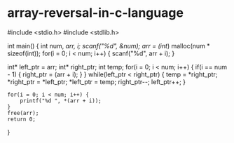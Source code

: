 # array-reversal-in-c-language
#include <stdio.h>
#include <stdlib.h>

int main()
{
    int num, *arr, i;
    scanf("%d", &num);
    arr = (int*) malloc(num * sizeof(int));
    for(i = 0; i < num; i++) {
        scanf("%d", arr + i);
    }
  
int* left_ptr = arr;
    int* right_ptr;
    int temp;
    for(i = 0; i < num; i++) {
        if(i == num - 1) {
            right_ptr = (arr + i);
        }
    }
    while(left_ptr < right_ptr) {
        temp = *right_ptr;
        *right_ptr = *left_ptr;
        *left_ptr = temp;
        right_ptr--;
        left_ptr++;
    }
      
    for(i = 0; i < num; i++) {
        printf("%d ", *(arr + i));
    }
    free(arr);
    return 0;

}
